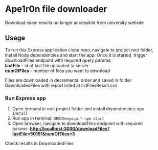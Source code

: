 # Ape1r0n file downloader
 Download exam results no longer accessible from university website
 
## Usage
To run this Express application clone repo, navigate to project root folder, install Node dependencies and start the app. Once it is started, trigger downloadFiles endpoint with required query params: <br>
<b>lastFile</b> - id of last file uploaded to server  
<b>numOfFiles</b> - number of files you want to download 

Files are downloaded in decremental order and saved in folder DownloadedFiles with report listed at listFilesResult.csv

### Run Express app
1. Open terminal in root project folder and install dependencies: ```npm install```
2. Run app in terminal: ```DEBUG=myapp:* npm start```
3. Open browser, navigate to downloadFiles endpoint with required params: <b><a href="http://localhost:3000/downloadFiles?lastFile=50191&numOfFiles=3">http://localhost:3000/downloadFiles?lastFile=50191&numOfFiles=3</a></b>

Check results in DownloadedFiles
